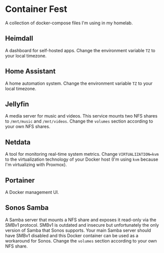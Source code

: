 # Container Fest

A collection of docker-compose files I'm using in my homelab.

## Heimdall

A dashboard for self-hosted apps. Change the environment variable `TZ` to your local timezone.

## Home Assistant

A home automation system. Change the environment variable `TZ` to your local timezone.

## Jellyfin

A media server for music and videos. This service mounts two NFS shares to `/mnt/music` and `/mnt/videos`. Change the `volumes` section according to your own NFS shares.

## Netdata

A tool for monitoring real-time system metrics. Change `VIRTUALIZATION=kvm` to the virtualization technology of your Docker host (I'm using `kvm` because I'm virtualizing with Proxmox).

## Portainer

A Docker management UI.

## Sonos Samba

A Samba server that mounts a NFS share and exposes it read-only via the SMBv1 protocol. SMBv1 is outdated and insecure but unfortunately the only version of Samba that Sonos supports. Your main Samba server should have SMBv1 disabled and this Docker container can be used as a workaround for Sonos. Change the `volumes` section according to your own NFS share.
